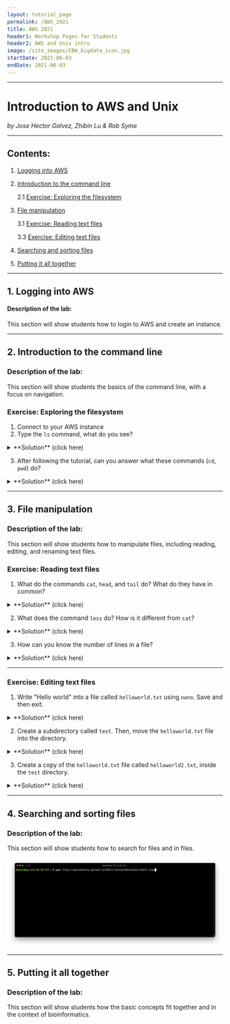 ```yaml
---
layout: tutorial_page
permalink: /AWS_2021
title: AWS 2021
header1: Workshop Pages for Students
header2: AWS and Unix intro
image: /site_images/CBW_bigdata_icon.jpg
startDate: 2021-06-03
endDate: 2021-06-03
---
```


-----------------------

# Introduction to AWS and Unix

*by Jose Hector Galvez, Zhibin Lu & Rob Syme*

---

## Contents:

1. [Logging into AWS ](#aws_login)


2. [Introduction to the command line](#command_line_intro)

    2.1 [Exercise: Exploring the filesystem](#filesystem_exploration)

3. [File manipulation](#file_manip)

    3.1 [Exercise: Reading text files](#read_files)

    3.3 [Exercise: Editing text files](#edit_file)

4. [Searching and sorting files](#search_sort)

5. [Putting it all together](#conclusion)

-----------------------

<a name="aws_login"></a>
## 1. Logging into AWS

#### Description of the lab:
This section will show students how to login to AWS and create an instance.


-----------------------
<a name="command_line_intro"></a>
## 2. Introduction to the command line

### Description of the lab:
This section will show students the basics of the command line, with a focus on navigation.

<a name="filesystem_exploration"></a>
### Exercise: Exploring the filesystem

1. Connect to your AWS instance
2. Type the `ls` command, what do you see? 

<details>
  <summary>
**Solution** (click here)
  </summary>

```
$ ls 
CourseData  R  cvmfs_cache  workspace
```

The `ls` command lists the contents of a working directory. 

</details>

3. After following the tutorial, can you answer what these commands (`cd`, `pwd`) do?  

<details>
  <summary>
**Solution** (click here)
  </summary>

The `cd` command is used to *change directories*. Without arguments, it will move to the home directory (`~`)

The `pwd` command shows the absolute *path to the working directory*. 


</details>


-----------------------
<a name="file_manip"></a>
## 3. File manipulation

### Description of the lab:
This section will show students how to manipulate files, including reading, editing, and renaming text files.

<a name="read_files"></a>
### Exercise: Reading text files

1. What do the commands `cat`, `head`, and `tail` do? What do they have in common? 

<details>
  <summary>
**Solution** (click here)
  </summary>

All three of these commands ouptut the contents of a text file to *standard out*: 
- `cat` outputs the *full* contents of the file
- `head` outputs the *first* 10 lines of a file
- `tail` outputs the *last* 10 lines of a file

</details>

2. What does the command `less` do? How is it different from `cat`? 

<details>
  <summary>
**Solution** (click here)
  </summary>

`less` opens a text file for viewing. Unlike `cat`, it will display it in a separate file viewer. 

</details>


3. How can you know the number of lines in a file? 

<details>
  <summary>
**Solution** (click here)
  </summary>

The command `wc -l` will display the number of lines in a file. 

`wc` (word count) displays the number of words, lines, and bytes in a file. The `-l` option, limits the output to lines. 

</details>

---
<a name="edit_files"></a>
### Exercise: Editing text files

1. Write "Hello world" into a file called `helloworld.txt` using `nano`. Save and then exit. 

<details>
  <summary>
**Solution** (click here)
  </summary>

First, use the `nano` command to open a file called `helloworld.txt`

```
$ nano helloworld.txt
```

Inside the nano editor, write "Hello world" and then use the `^O` option to write the changes and then `^X` to exit. 

</details>


2. Create a subdirectory called `test`. Then, move the `helloworld.txt` file into the directory. 

<details>
  <summary>
**Solution** (click here)
  </summary>

First, use the command `mkdir` to create this new directory. Then, use `mv` to move `helloworld.txt` into this directory. 

```
$ mkdir test
$ mv helloworld.txt test/

```

</details>


3. Create a copy of the `helloworld.txt` file called `helloworld2.txt`, inside the `test` directory. 

<details>
  <summary>
**Solution** (click here)
  </summary>

First, change the working directory using `cd`, then use the `cp` command to create the copy.  

```
$ cd test
$ cp helloworld.txt helloworld2.txt

```

</details>


-----------------------
<a name="search_sort"></a>
## 4. Searching and sorting files

### Description of the lab:
This section will show students how to search for files and in files.

![Wget example](img/wget.png)

-----------------------
<a name="conclusion"></a>
## 5. Putting it all together

### Description of the lab:
This section will show students how the basic concepts fit together and in the context of bioinformatics.
